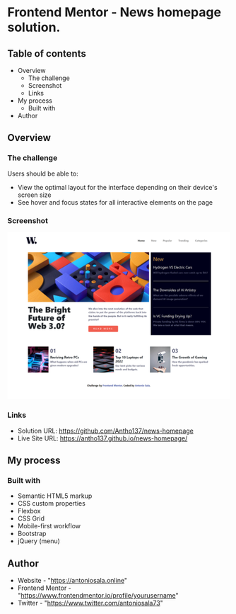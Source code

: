 # Frontend Mentor - News homepage solution. 

## Table of contents

- Overview
  - The challenge
  - Screenshot
  - Links
- My process
  - Built with
- Author

## Overview

### The challenge

Users should be able to:

- View the optimal layout for the interface depending on their device's screen size
- See hover and focus states for all interactive elements on the page

### Screenshot

<img src="./images/screenshot.png" alt="screenshot">

### Links

- Solution URL: https://github.com/Antho137/news-homepage
- Live Site URL: https://antho137.github.io/news-homepage/

## My process

### Built with

- Semantic HTML5 markup
- CSS custom properties
- Flexbox
- CSS Grid
- Mobile-first workflow
- Bootstrap
- jQuery (menu)

## Author

- Website - "https://antoniosala.online"
- Frontend Mentor - "https://www.frontendmentor.io/profile/yourusername"
- Twitter - "https://www.twitter.com/antoniosala73"